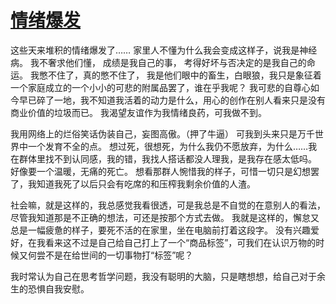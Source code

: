 # [情绪爆发](https://github.com/ChiricoSAMA/Blog/issues/14)

这些天来堆积的情绪爆发了……
家里人不懂为什么我会变成这样子，说我是神经病。
我不奢求他们懂，
成绩是我自己的事，
考得好坏与否决定的是我自己的命运。
我憋不住了，真的憋不住了，
我是他们眼中的畜生，白眼狼，我只是象征着一个家庭成立的一个小小的可悲的附属品罢了，谁在乎我呢？
我可悲的自尊心如今早已碎了一地，我不知道我活着的动力是什么，用心的创作在别人看来只是没有商业价值的垃圾而已。
我渴望友谊作为我情绪良药，可我做不到。

我用网络上的烂俗笑话伪装自己，妄图高傲。（押了牛逼）
可我到头来只是万千世界中一个发育不全的点。
想过死，很想死，为什么我仍不愿放弃，为什么……我在群体里找不到认同感，我的错，我找人搭话都没人理我，是我存在感太低吗。
好像要一个温暖，无痛的死亡。
想看那群人惋惜我的样子，可惜一切只是幻想罢了，我知道我死了以后只会有吃席的和压榨我剩余价值的人渣。

社会嘛，就是这样的，我总感觉我看很透，可是我总是不自觉的在意别人的看法，尽管我知道那是不正确的想法，可还是按那个方式去做。
我就是这样的，懈怠又总是一幅疲惫的样子，要死不活的在家里，坐在电脑前打着这段字。
没有兴趣爱好，在我看来这不过是自己给自己打上了一个“商品标签”，可我们在认识万物的时候又何尝不是在给世间的一切事物打“标签”呢？

我时常认为自己在思考哲学问题，我没有聪明的大脑，只是瞎想想，给自己对于余生的恐惧自我安慰。